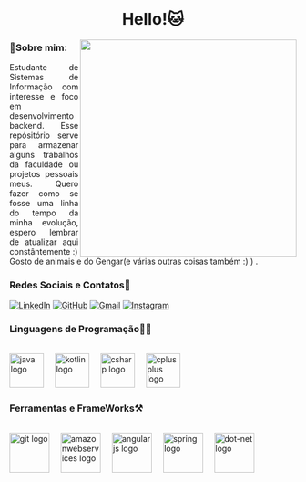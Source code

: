 
<br clear="both">

<h1 align="center">Hello!🐱</h1>
<img align="right"  height="380" src="https://archives.bulbagarden.net/media/upload/2/21/Spr_5b_094.png">



<h3 align="left">🔎Sobre mim:</h3>

<p align="justify"> Estudante de Sistemas de Informação com interesse e foco em desenvolvimento backend. Esse repósitório serve para armazenar alguns trabalhos da faculdade ou projetos pessoais meus. Quero fazer como se fosse uma linha do tempo da minha evolução, espero lembrar de atualizar aqui constântemente :)
<br>
 Gosto de animais e do Gengar(e várias outras coisas também :) ) .</p>


### Redes Sociais e Contatos🤳


[![LinkedIn](https://img.shields.io/badge/-LinkedIn-000?style=for-the-badge&logo=linkedin&logoColor=733ca9&color:FFF)](https://www.linkedin.com/in/abraaowagner/)
[![GitHub](https://img.shields.io/badge/-GitHub-000?style=for-the-badge&logo=GitHub&logoColor=733ca9&color:FFF)](https://github.com/AbraaoWagner)
[![Gmail](https://img.shields.io/badge/-Gmail-000?style=for-the-badge&logo=gmail&logoColor=733ca9&color:FFF)](mailto:abr.kaao@gmail.com)
[![Instagram](https://img.shields.io/badge/-Instagram-000?style=for-the-badge&logo=Instagram&logoColor=733ca9&color:FFF)](https://www.instagram.com/karenyouu/)



<h3 align="left">Linguagens de Programação🧑‍💻</h3>

<br clear="both">
<div align="left">
  <img src="https://cdn.jsdelivr.net/gh/devicons/devicon/icons/java/java-original-wordmark.svg" height="60" alt="java logo"  />
  <img width="12" />
  <img src="https://cdn.jsdelivr.net/gh/devicons/devicon/icons/kotlin/kotlin-plain-wordmark.svg" height="60" alt="kotlin logo"  />
  <img width="12" />
  <img src="https://cdn.jsdelivr.net/gh/devicons/devicon/icons/csharp/csharp-original.svg" height="60" alt="csharp logo"  />
  <img width="12" />
  
 
  <img src="https://cdn.jsdelivr.net/gh/devicons/devicon/icons/cplusplus/cplusplus-original.svg" height="60" alt="cplusplus logo"  />
</div>





<h3 align="left">Ferramentas e FrameWorks⚒️</h3>
<br clear="both">

<div align="left">
  <img src="https://cdn.jsdelivr.net/gh/devicons/devicon/icons/git/git-original-wordmark.svg" height="70" alt="git logo"  />
  <img width="12" />
  <img src="https://cdn.jsdelivr.net/gh/devicons/devicon/icons/amazonwebservices/amazonwebservices-original-wordmark.svg" height="70" alt="amazonwebservices logo"  />
  <img width="12" />
  <img src="https://cdn.jsdelivr.net/gh/devicons/devicon/icons/angularjs/angularjs-plain-wordmark.svg" height="70" alt="angularjs logo"  />
  <img width="12" />
  <img src="https://cdn.jsdelivr.net/gh/devicons/devicon/icons/spring/spring-original-wordmark.svg" height="70" alt="spring logo"  />
  <img width="12" />
  <img src="https://cdn.jsdelivr.net/gh/devicons/devicon/icons/dot-net/dot-net-plain-wordmark.svg" height="70" alt="dot-net logo"  />
</div>









